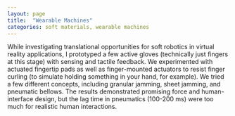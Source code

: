 ```yaml
---
layout: page
title:  "Wearable Machines"
categories: soft materials, wearable machines
---
```


While investigating translational opportunities for soft robotics in virtual reality applications, I prototyped a few active gloves (technically just fingers at this stage) with sensing and tactile feedback. We experimented with actuated fingertip pads as well as finger-mounted actuators to resist finger curling (to simulate holding something in your hand, for example). We tried a few different concepts, including granular jamming, sheet jamming, and pneumatic bellows. The results demonstrated promising force and human-interface design, but the lag time in pneumatics (100-200 ms) were too much for realistic human interactions.